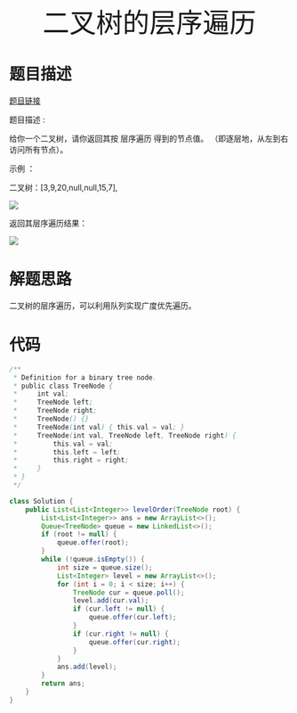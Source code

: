 <div align='center' ><font size='70'>二叉树的层序遍历</font></div>

# 题目描述

<a href="https://leetcode-cn.com/problems/binary-tree-level-order-traversal/">题目链接</a>

题目描述 :

给你一个二叉树，请你返回其按 层序遍历 得到的节点值。 （即逐层地，从左到右访问所有节点）。

示例 ：

二叉树：[3,9,20,null,null,15,7],

![](leetcode102-1.png)

返回其层序遍历结果：

![](leetcode102-2.png)


# 解题思路

二叉树的层序遍历，可以利用队列实现广度优先遍历。

# 代码

```java
/**
 * Definition for a binary tree node.
 * public class TreeNode {
 *     int val;
 *     TreeNode left;
 *     TreeNode right;
 *     TreeNode() {}
 *     TreeNode(int val) { this.val = val; }
 *     TreeNode(int val, TreeNode left, TreeNode right) {
 *         this.val = val;
 *         this.left = left;
 *         this.right = right;
 *     }
 * }
 */

class Solution {
    public List<List<Integer>> levelOrder(TreeNode root) {
        List<List<Integer>> ans = new ArrayList<>();
        Queue<TreeNode> queue = new LinkedList<>();
        if (root != null) {
            queue.offer(root);
        }
        while (!queue.isEmpty()) {
            int size = queue.size();
            List<Integer> level = new ArrayList<>();
            for (int i = 0; i < size; i++) {
                TreeNode cur = queue.poll();
                level.add(cur.val);
                if (cur.left != null) {
                    queue.offer(cur.left);
                }
                if (cur.right != null) {
                    queue.offer(cur.right);
                }
            }
            ans.add(level);
        }
        return ans;
    }
}
```

